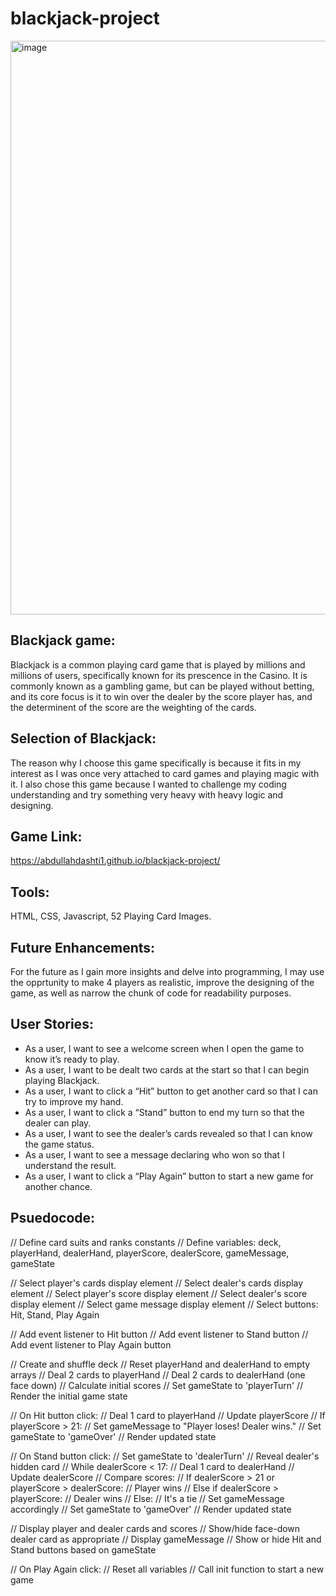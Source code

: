 # blackjack-project

<img width="752" height="918" alt="image" src="https://github.com/user-attachments/assets/4779b0d6-99c9-476e-8b62-82b7a3c60274" />

## Blackjack game:

Blackjack is a common playing card game that is played by millions and millions of users, specifically known for its prescence in the Casino. It is commonly known as a gambling game, but can be played without betting, and its core focus is it to win over the dealer by the score player has, and the determinent of the score are the weighting of the cards. 

## Selection of Blackjack:

The reason why I choose this game specifically is because it fits in my interest as I was once very attached to card games and playing magic with it. I also chose this game because I wanted to challenge my coding understanding and try something very heavy with heavy logic and designing. 

## Game Link:

https://abdullahdashti1.github.io/blackjack-project/

## Tools:
HTML, CSS, Javascript, 52 Playing Card Images.

## Future Enhancements:
For the future as I gain more insights and delve into programming, I may use the opprtunity to make 4 players as realistic, improve the designing of the game, as well as narrow the chunk of code for readability purposes. 

## User Stories:

- As a user, I want to see a welcome screen when I open the game to know it’s ready to play.
- As a user, I want to be dealt two cards at the start so that I can begin playing Blackjack.
- As a user, I want to click a “Hit” button to get another card so that I can try to improve my hand.
- As a user, I want to click a “Stand” button to end my turn so that the dealer can play.
- As a user, I want to see the dealer’s cards revealed so that I can know the game status.
- As a user, I want to see a message declaring who won so that I understand the result.
- As a user, I want to click a “Play Again” button to start a new game for another chance.

## Psuedocode:

// Define card suits and ranks constants
// Define variables: deck, playerHand, dealerHand, playerScore, dealerScore, gameMessage, gameState

// Select player's cards display element
// Select dealer's cards display element
// Select player's score display element
// Select dealer's score display element
// Select game message display element
// Select buttons: Hit, Stand, Play Again

// Add event listener to Hit button
// Add event listener to Stand button
// Add event listener to Play Again button

// Create and shuffle deck
// Reset playerHand and dealerHand to empty arrays
// Deal 2 cards to playerHand
// Deal 2 cards to dealerHand (one face down)
// Calculate initial scores
// Set gameState to 'playerTurn'
// Render the initial game state

// On Hit button click:
//   Deal 1 card to playerHand
//   Update playerScore
//   If playerScore > 21:
//      Set gameMessage to "Player loses! Dealer wins."
//      Set gameState to 'gameOver'
//   Render updated state

// On Stand button click:
//   Set gameState to 'dealerTurn'
//   Reveal dealer's hidden card
//   While dealerScore < 17:
//      Deal 1 card to dealerHand
//      Update dealerScore
//   Compare scores:
//      If dealerScore > 21 or playerScore > dealerScore:
//          Player wins
//      Else if dealerScore > playerScore:
//          Dealer wins
//      Else:
//          It's a tie
//   Set gameMessage accordingly
//   Set gameState to 'gameOver'
//   Render updated state

// Display player and dealer cards and scores
// Show/hide face-down dealer card as appropriate
// Display gameMessage
// Show or hide Hit and Stand buttons based on gameState

// On Play Again click:
//   Reset all variables
//   Call init function to start a new game
